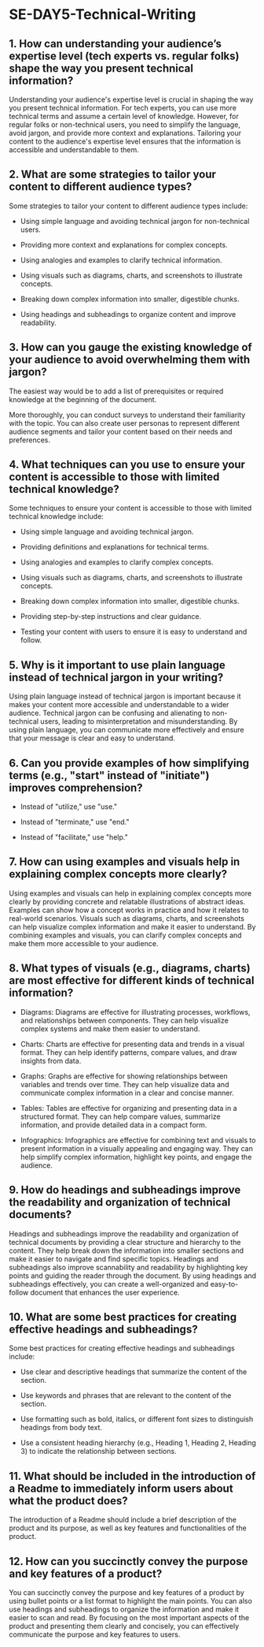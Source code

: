 # SE-DAY5-Technical-Writing

## 1. How can understanding your audience’s expertise level (tech experts vs. regular folks) shape the way you present technical information?

Understanding your audience's expertise level is crucial in shaping the way you present technical information. For tech experts, you can use more technical terms and assume a certain level of knowledge. However, for regular folks or non-technical users, you need to simplify the language, avoid jargon, and provide more context and explanations. Tailoring your content to the audience's expertise level ensures that the information is accessible and understandable to them.

## 2. What are some strategies to tailor your content to different audience types?

Some strategies to tailor your content to different audience types include:

- Using simple language and avoiding technical jargon for non-technical users.

- Providing more context and explanations for complex concepts.

- Using analogies and examples to clarify technical information.

- Using visuals such as diagrams, charts, and screenshots to illustrate concepts.

- Breaking down complex information into smaller, digestible chunks.

- Using headings and subheadings to organize content and improve readability.

## 3. How can you gauge the existing knowledge of your audience to avoid overwhelming them with jargon?

The easiest way would be to add a list of prerequisites or required knowledge at the beginning of the document.

More thoroughly, you can conduct surveys to understand their familiarity with the topic. You can also create user personas to represent different audience segments and tailor your content based on their needs and preferences.

## 4. What techniques can you use to ensure your content is accessible to those with limited technical knowledge?

Some techniques to ensure your content is accessible to those with limited technical knowledge include:

- Using simple language and avoiding technical jargon.

- Providing definitions and explanations for technical terms.

- Using analogies and examples to clarify complex concepts.

- Using visuals such as diagrams, charts, and screenshots to illustrate concepts.

- Breaking down complex information into smaller, digestible chunks.

- Providing step-by-step instructions and clear guidance.

- Testing your content with users to ensure it is easy to understand and follow.

## 5. Why is it important to use plain language instead of technical jargon in your writing?

Using plain language instead of technical jargon is important because it makes your content more accessible and understandable to a wider audience. Technical jargon can be confusing and alienating to non-technical users, leading to misinterpretation and misunderstanding. By using plain language, you can communicate more effectively and ensure that your message is clear and easy to understand.

## 6. Can you provide examples of how simplifying terms (e.g., "start" instead of "initiate") improves comprehension?

- Instead of "utilize," use "use."

- Instead of "terminate," use "end."

- Instead of "facilitate," use "help."

## 7. How can using examples and visuals help in explaining complex concepts more clearly?

Using examples and visuals can help in explaining complex concepts more clearly by providing concrete and relatable illustrations of abstract ideas. Examples can show how a concept works in practice and how it relates to real-world scenarios. Visuals such as diagrams, charts, and screenshots can help visualize complex information and make it easier to understand. By combining examples and visuals, you can clarify complex concepts and make them more accessible to your audience.

## 8. What types of visuals (e.g., diagrams, charts) are most effective for different kinds of technical information?

- Diagrams: Diagrams are effective for illustrating processes, workflows, and relationships between components. They can help visualize complex systems and make them easier to understand.

- Charts: Charts are effective for presenting data and trends in a visual format. They can help identify patterns, compare values, and draw insights from data.

- Graphs: Graphs are effective for showing relationships between variables and trends over time. They can help visualize data and communicate complex information in a clear and concise manner.

- Tables: Tables are effective for organizing and presenting data in a structured format. They can help compare values, summarize information, and provide detailed data in a compact form.

- Infographics: Infographics are effective for combining text and visuals to present information in a visually appealing and engaging way. They can help simplify complex information, highlight key points, and engage the audience.

## 9. How do headings and subheadings improve the readability and organization of technical documents?

Headings and subheadings improve the readability and organization of technical documents by providing a clear structure and hierarchy to the content. They help break down the information into smaller sections and make it easier to navigate and find specific topics. Headings and subheadings also improve scannability and readability by highlighting key points and guiding the reader through the document. By using headings and subheadings effectively, you can create a well-organized and easy-to-follow document that enhances the user experience.

## 10. What are some best practices for creating effective headings and subheadings?

Some best practices for creating effective headings and subheadings include:

- Use clear and descriptive headings that summarize the content of the section.

- Use keywords and phrases that are relevant to the content of the section.

- Use formatting such as bold, italics, or different font sizes to distinguish headings from body text.

- Use a consistent heading hierarchy (e.g., Heading 1, Heading 2, Heading 3) to indicate the relationship between sections.

## 11. What should be included in the introduction of a Readme to immediately inform users about what the product does?

The introduction of a Readme should include a brief description of the product and its purpose, as well as key features and functionalities of the product.

## 12. How can you succinctly convey the purpose and key features of a product?

You can succinctly convey the purpose and key features of a product by using bullet points or a list format to highlight the main points. You can also use headings and subheadings to organize the information and make it easier to scan and read. By focusing on the most important aspects of the product and presenting them clearly and concisely, you can effectively communicate the purpose and key features to users.

